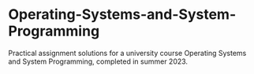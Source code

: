 # Operating-Systems-and-System-Programming

Practical assignment solutions for a university course Operating Systems and System Programming, completed in summer 2023. 
